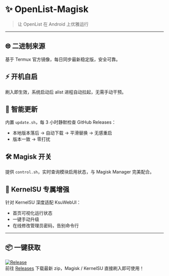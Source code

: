 # ✨ OpenList-Magisk  
> 让 OpenList 在 Android 上优雅运行

---

## 🌐 二进制来源  
基于 Termux 官方镜像，每日同步最新稳定版，安全可靠。

## ⚡ 开机自启  
刷入即生效，系统启动后 alist 进程自动拉起，无需手动干预。

## 🔄 智能更新  
内置 `update.sh`，每 3 小时静默检查 GitHub Releases：  
- 本地版本落后 → 自动下载 → 平滑替换 → 无感重启  
- 版本一致 → 零打扰

## 🛠 Magisk 开关  
提供 `control.sh`，实时查询模块启用状态，与 Magisk Manager 完美配合。

## 🚀 KernelSU 专属增强  
针对 KernelSU 深度适配 KsuWebUI：  
- 首页可视化运行状态  
- 一键手动升级  
- 在线修改管理员密码，告别命令行

---

## 📦 一键获取  
[![Release](https://img.shields.io/github/v/release/你的用户名/OpenList-magisk?color=ff69b4&logo=github)](https://github.com/Lxapk/OpenList-magisk/releases/latest)  
前往 [Releases](https://github.com/Lxapk/OpenList-magisk/releases/latest) 下载最新 zip，Magisk / KernelSU 直接刷入即可使用！

